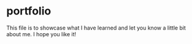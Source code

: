 # portfolio

This file is to showcase what I have learned and let you know a little bit about me. I hope you like it!
